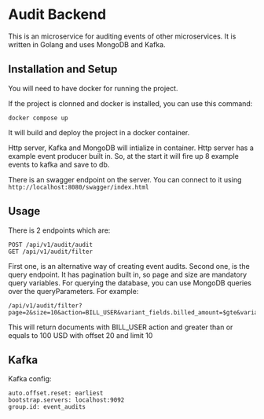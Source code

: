 # Audit Backend
This is an microservice for auditing events of other microservices. It is written in Golang and uses MongoDB and Kafka.

## Installation and Setup

You will need to have docker for running the project.

If the project is clonned and docker is installed, you can use this command:
```
docker compose up
```
It will build and deploy the project in a docker container.

Http server, Kafka and MongoDB will intialize in container. Http server has a example event producer built in. So, at the start it will fire up 8 example events to kafka and save to db.

There is an swagger endpoint on the server. You can connect to it using ```http://localhost:8080/swagger/index.html```

## Usage

There is 2 endpoints which are:
```
POST /api/v1/audit/audit
GET /api/v1/audit/filter
```

First one, is an alternative way of creating event audits.
Second one, is the query endpoint. It has pagination built in, so page and size are mandatory query variables. For querying the database, you can use MongoDB queries over the queryParameters.
For example:
```
/api/v1/audit/filter?page=2&size=10&action=BILL_USER&variant_fields.billed_amount=$gte&variant_fields.billed_amount=100&variant_fields.currency="USD"
```
This will return documents with BILL_USER action and greater than or equals to 100 USD with offset 20 and limit 10

## Kafka

Kafka config:
```
auto.offset.reset: earliest
bootstrap.servers: localhost:9092
group.id: event_audits
```
